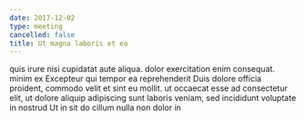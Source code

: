 ```yaml
---
date: 2017-12-02
type: meeting
cancelled: false
title: Ut magna laboris et ea
---
```

quis irure nisi cupidatat aute aliqua. dolor exercitation enim consequat. minim ex Excepteur qui tempor ea reprehenderit Duis dolore officia proident, commodo velit et sint eu mollit. ut occaecat esse ad consectetur elit, ut dolore aliquip adipiscing sunt laboris veniam, sed incididunt voluptate in nostrud Ut in sit do cillum nulla non dolor in
